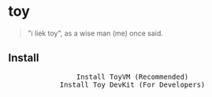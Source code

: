 # toy
> "i liek toy", as a wise man (me) once said.

## Install
<div align="center">
    <kbd><a>Install ToyVM (Recommended)</a></kbd><br>
    <kbd><a>Install Toy DevKit (For Developers)</a></kbd>
</div>